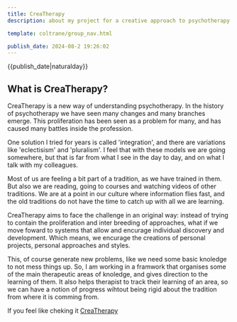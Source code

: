 ```yaml
---
title: CreaTherapy
description: about my project for a creative approach to psychotherapy

template: coltrane/group_nav.html

publish_date: 2024-08-2 19:26:02
---
```


{{publish_date|naturalday}}

## What is CreaTherapy?

CreaTherapy is a new way of understanding psychotherapy. In the history of psychotherapy we have seen many changes and many branches emerge. This proliferation has been seen as a problem for many, and has caused many battles inside the profession. 

One solution I tried for years is called 'integration', and there are variations like 'eclectisism' and 'pluralism'. I feel that with these models we are going somewhere, but that is far from what I see in the day to day, and on what I talk with my colleagues. 

Most of us are feeling a bit part of a tradition, as we have trained in them. But also we are reading, going to courses and watching videos of other traditions. We are at a point in our culture where information flies fast, and the old traditions do not have the time to catch up with all we are learning. 

CreaTherapy aims to face the challenge in an original way: instead of trying to contain the proliferation and inter breeding of approaches, what if we move foward to systems that allow and encurage individual discovery and development. Which means, we encurage the creations of personal projects, personal approaches and styles. 

This, of course generate new problems, like we need some basic knoledge to not mess things up. So, I am working in a framwork that organises some of the main therapeutic areas of knoledge, and gives direction to the learning of them. It also helps therapist to track their learning of an area, so we can have a notion of progress wihtout being rigid about the tradition from where it is comming from.

If you feel like cheking it
[CreaTherapy](https://crea-therapy.com/)
